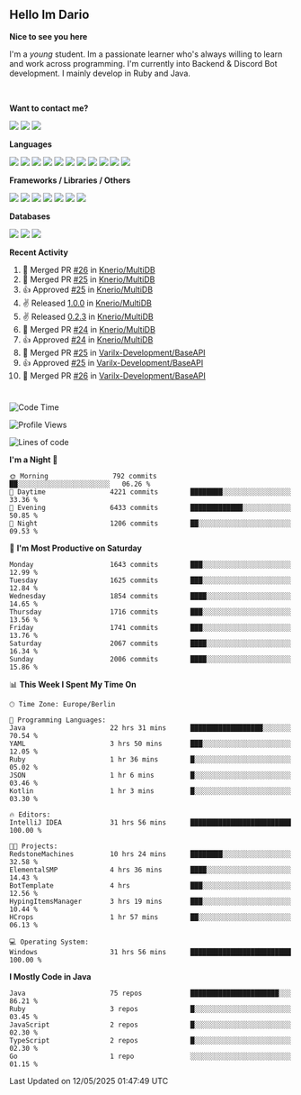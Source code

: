 <h2>Hello Im Dario</h2>

**Nice to see you here**

I'm a *young* student. Im a passionate learner who's always willing to learn and work across
programming. I'm currently into Backend & Discord Bot development. I mainly develop in Ruby and Java.

<br/>

**Want to contact me?**

<a href="https://github.com/knerio"><img src="https://img.shields.io/badge/-Github-blue?style=for-the-badge&logo=github&logoColor=white"/></a> <a href="https://discord.com/users/639416958923702292"><img src="https://img.shields.io/badge/-knerio-blue?style=for-the-badge&logo=discord&logoColor=white"/></a> <a href="https://twitch.tv/dopalos_"><img src="https://img.shields.io/badge/-twitch-blue?style=for-the-badge&logo=twitch&logoColor=white"/></a>

**Languages**

<img src="https://img.shields.io/badge/-Java-blue?style=for-the-badge&logo=java&logoColor=white"/> <img src="https://img.shields.io/badge/-Ruby-blue?style=for-the-badge&logo=Ruby&logoColor=white"/> <img src="https://img.shields.io/badge/-Git-blue?style=for-the-badge&logo=Git&logoColor=white"/> <img src="https://img.shields.io/badge/-HTML-blue?style=for-the-badge&logo=html5&logoColor=white"/> <img src="https://img.shields.io/badge/-CSS-blue?style=for-the-badge&logo=CSS3&logoColor=white"/> <img src="https://img.shields.io/badge/-Javascript-blue?style=for-the-badge&logo=javascript&logoColor=white"/> <img src="https://img.shields.io/badge/-Typescript-blue?style=for-the-badge&logo=TypeScript&logoColor=white"/> <img src="https://img.shields.io/badge/-Kotlin-blue?style=for-the-badge&logo=kotlin&logoColor=white"/> <img src="https://img.shields.io/badge/-SQL-blue?style=for-the-badge&logo=MYSQL&logoColor=white"/> <img src="https://img.shields.io/badge/-Markdown-blue?style=for-the-badge&logo=Markdown&logoColor=white"/> <img src="https://img.shields.io/badge/-JSON-blue?style=for-the-badge&logo=JSON&logoColor=white"/>
<br/>

 **Frameworks / Libraries / Others**

<img src="https://img.shields.io/badge/-Ruby_On_Rails-blue?style=for-the-badge&logo=ruby-on-rails&logoColor=white"/> <img src="https://img.shields.io/badge/-JDA-blue?style=for-the-badge&logo=JDA&logoColor=white"/> <img src="https://img.shields.io/badge/-Bootstrap-blue?style=for-the-badge&logo=Bootstrap&logoColor=white"/> <img src="https://img.shields.io/badge/-Node.JS-blue?style=for-the-badge&logo=node.js&logoColor=white"/> <img src="https://img.shields.io/badge/-React-blue?style=for-the-badge&logo=React&logoColor=white"/> <img src="https://img.shields.io/badge/-Express-blue?style=for-the-badge&logo=Express&logoColor=white"/> <img src="https://img.shields.io/badge/-Next.Js-blue?style=for-the-badge&logo=Next.Js&logoColor=white"/>

**Databases**

<img src="https://img.shields.io/badge/-MongoDB-blue?style=for-the-badge&logo=mongodb&logoColor=white"/> <img src="https://img.shields.io/badge/-MariaDB-blue?style=for-the-badge&logo=MariaDB&logoColor=white"/>
<img src="https://img.shields.io/badge/-PostgreSQL-blue?style=for-the-badge&logo=PostgreSQl&logoColor=white"/>

**Recent Activity**

<!--RECENT_ACTIVITY:start-->
1. 🎉 Merged PR [#26](https://github.com/Knerio/MultiDB/pull/26) in [Knerio/MultiDB](https://github.com/Knerio/MultiDB)<br>
2. 🎉 Merged PR [#25](https://github.com/Knerio/MultiDB/pull/25) in [Knerio/MultiDB](https://github.com/Knerio/MultiDB)<br>
3. 👍 Approved [#25](https://github.com/Knerio/MultiDB/pull/25#pullrequestreview-2821537151) in [Knerio/MultiDB](https://github.com/Knerio/MultiDB)<br>
4. ✌️ Released [1.0.0](https://github.com/Knerio/MultiDB/releases/tag/1.0.0) in [Knerio/MultiDB](https://github.com/Knerio/MultiDB)<br>
5. ✌️ Released [0.2.3](https://github.com/Knerio/MultiDB/releases/tag/0.2.3) in [Knerio/MultiDB](https://github.com/Knerio/MultiDB)<br>
6. 🎉 Merged PR [#24](https://github.com/Knerio/MultiDB/pull/24) in [Knerio/MultiDB](https://github.com/Knerio/MultiDB)<br>
7. 👍 Approved [#24](https://github.com/Knerio/MultiDB/pull/24#pullrequestreview-2818406063) in [Knerio/MultiDB](https://github.com/Knerio/MultiDB)<br>
8. 🎉 Merged PR [#25](https://github.com/Varilx-Development/BaseAPI/pull/25) in [Varilx-Development/BaseAPI](https://github.com/Varilx-Development/BaseAPI)<br>
9. 👍 Approved [#25](https://github.com/Varilx-Development/BaseAPI/pull/25#pullrequestreview-2815714838) in [Varilx-Development/BaseAPI](https://github.com/Varilx-Development/BaseAPI)<br>
10. 🎉 Merged PR [#26](https://github.com/Varilx-Development/BaseAPI/pull/26) in [Varilx-Development/BaseAPI](https://github.com/Varilx-Development/BaseAPI)<br>
<!--RECENT_ACTIVITY:end-->
 
#

<!--START_SECTION:waka-->
![Code Time](http://img.shields.io/badge/Code%20Time-1%2C137%20hrs%2035%20mins-blue)

![Profile Views](http://img.shields.io/badge/Profile%20Views-0-blue)

![Lines of code](https://img.shields.io/badge/From%20Hello%20World%20I%27ve%20Written-1.0%20million%20lines%20of%20code-blue)

**I'm a Night 🦉** 

```text
🌞 Morning                792 commits         ██░░░░░░░░░░░░░░░░░░░░░░░   06.26 % 
🌆 Daytime                4221 commits        ████████░░░░░░░░░░░░░░░░░   33.36 % 
🌃 Evening                6433 commits        █████████████░░░░░░░░░░░░   50.85 % 
🌙 Night                  1206 commits        ██░░░░░░░░░░░░░░░░░░░░░░░   09.53 % 
```
📅 **I'm Most Productive on Saturday** 

```text
Monday                   1643 commits        ███░░░░░░░░░░░░░░░░░░░░░░   12.99 % 
Tuesday                  1625 commits        ███░░░░░░░░░░░░░░░░░░░░░░   12.84 % 
Wednesday                1854 commits        ████░░░░░░░░░░░░░░░░░░░░░   14.65 % 
Thursday                 1716 commits        ███░░░░░░░░░░░░░░░░░░░░░░   13.56 % 
Friday                   1741 commits        ███░░░░░░░░░░░░░░░░░░░░░░   13.76 % 
Saturday                 2067 commits        ████░░░░░░░░░░░░░░░░░░░░░   16.34 % 
Sunday                   2006 commits        ████░░░░░░░░░░░░░░░░░░░░░   15.86 % 
```


📊 **This Week I Spent My Time On** 

```text
🕑︎ Time Zone: Europe/Berlin

💬 Programming Languages: 
Java                     22 hrs 31 mins      ██████████████████░░░░░░░   70.54 % 
YAML                     3 hrs 50 mins       ███░░░░░░░░░░░░░░░░░░░░░░   12.05 % 
Ruby                     1 hr 36 mins        █░░░░░░░░░░░░░░░░░░░░░░░░   05.02 % 
JSON                     1 hr 6 mins         █░░░░░░░░░░░░░░░░░░░░░░░░   03.46 % 
Kotlin                   1 hr 3 mins         █░░░░░░░░░░░░░░░░░░░░░░░░   03.30 % 

🔥 Editors: 
IntelliJ IDEA            31 hrs 56 mins      █████████████████████████   100.00 % 

🐱‍💻 Projects: 
RedstoneMachines         10 hrs 24 mins      ████████░░░░░░░░░░░░░░░░░   32.58 % 
ElementalSMP             4 hrs 36 mins       ████░░░░░░░░░░░░░░░░░░░░░   14.43 % 
BotTemplate              4 hrs               ███░░░░░░░░░░░░░░░░░░░░░░   12.56 % 
HypingItemsManager       3 hrs 19 mins       ███░░░░░░░░░░░░░░░░░░░░░░   10.44 % 
HCrops                   1 hr 57 mins        ██░░░░░░░░░░░░░░░░░░░░░░░   06.13 % 

💻 Operating System: 
Windows                  31 hrs 56 mins      █████████████████████████   100.00 % 
```

**I Mostly Code in Java** 

```text
Java                     75 repos            ██████████████████████░░░   86.21 % 
Ruby                     3 repos             █░░░░░░░░░░░░░░░░░░░░░░░░   03.45 % 
JavaScript               2 repos             █░░░░░░░░░░░░░░░░░░░░░░░░   02.30 % 
TypeScript               2 repos             █░░░░░░░░░░░░░░░░░░░░░░░░   02.30 % 
Go                       1 repo              ░░░░░░░░░░░░░░░░░░░░░░░░░   01.15 % 
```




 Last Updated on 12/05/2025 01:47:49 UTC
<!--END_SECTION:waka-->

